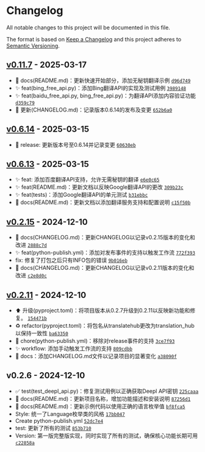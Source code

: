 # Changelog

All notable changes to this project will be documented in this file.

The format is based on [Keep a Changelog](https://keepachangelog.com/en/1.0.0/)
and this project adheres to [Semantic Versioning](https://semver.org/spec/v2.0.0.html).

## [v0.11.7](https://github.com/271374667/translatehub/compare/v0.6.14...v0.11.7) - 2025-03-17

- 📝 docs(README.md)：更新快速开始部分，添加无秘钥翻译示例 [`d96d749`](https://github.com/271374667/translatehub/commit/d96d7492f6be978caf80a0424113d51e3197446e)
- ✨ feat(bing_free_api.py)：添加Bing翻译API的实现及测试用例 [`3989148`](https://github.com/271374667/translatehub/commit/39891487d42086d5ea5332d604f027368c904d86)
- ✨ feat(baidu_free_api.py, bing_free_api.py)：为翻译API添加内容验证功能 [`d359c79`](https://github.com/271374667/translatehub/commit/d359c796fda9ae8b58adaf79bcd2b2cc0a9d4699)
- 📝 更新(CHANGELOG.md)：记录版本0.6.14的发布及变更 [`652b6a0`](https://github.com/271374667/translatehub/commit/652b6a0fd091b1e65ecaf3d6e2c5f67fed124f84)

## [v0.6.14](https://github.com/271374667/translatehub/compare/v0.6.13...v0.6.14) - 2025-03-15

- 🚀 release: 更新版本号至0.6.14并记录变更 [`60630eb`](https://github.com/271374667/translatehub/commit/60630ebb02c46e8f89ae95897e2bf91e81e2e180)

## [v0.6.13](https://github.com/271374667/translatehub/compare/v0.2.15...v0.6.13) - 2025-03-15

- ✨ feat: 添加百度翻译API支持，允许无需秘钥的翻译 [`e6e0c65`](https://github.com/271374667/translatehub/commit/e6e0c6510ca7aee3a4ec565920d6c23429788e6e)
- ✨ feat(README.md)：更新文档以反映Google翻译API的更改 [`309b23c`](https://github.com/271374667/translatehub/commit/309b23cd101edd6d71743abd21713bdd4417960a)
- ✨ feat(tests)：添加Google翻译API的单元测试 [`b31ebbc`](https://github.com/271374667/translatehub/commit/b31ebbc3f3fdf7664d5e8292ae4c20c0fdd0f151)
- 📝 docs(README.md)：更新文档以添加翻译服务支持和配置说明 [`c15f50b`](https://github.com/271374667/translatehub/commit/c15f50b0b7658577845da2dcc048e2955a9a71c2)

## [v0.2.15](https://github.com/271374667/translatehub/compare/v0.2.11...v0.2.15) - 2024-12-10

- 📝 docs(CHANGELOG.md)：更新CHANGELOG以记录v0.2.15版本的变化和改进 [`2888c7d`](https://github.com/271374667/translatehub/commit/2888c7dcc60aa319626d8bed388a83d515aae159)
- ✨ feat(python-publish.yml)：添加对发布事件的支持以触发工作流 [`772f393`](https://github.com/271374667/translatehub/commit/772f393364e022955d302bd756b119955f8b4be5)
- fix: 修复了打包之后只有INFO包的错误 [`9b016eb`](https://github.com/271374667/translatehub/commit/9b016eb3f1b7d68524358879532a990923b91108)
- 📝 docs(CHANGELOG.md)：更新CHANGELOG以记录v0.2.11版本的变化和改进 [`c2e8d0c`](https://github.com/271374667/translatehub/commit/c2e8d0c8360d7e3767df6d497bce5639c8d165f0)

## [v0.2.11](https://github.com/271374667/translatehub/compare/v0.2.6...v0.2.11) - 2024-12-10

- ⬆️ 升级(pyproject.toml)：将项目版本从0.2.7升级到0.2.11以反映新功能和修复。 [`154471b`](https://github.com/271374667/translatehub/commit/154471b4804a783147cac807065599e3e80472fd)
- ♻️ refactor(pyproject.toml)：将包名从translatehub更改为translation_hub以保持一致性 [`ba63350`](https://github.com/271374667/translatehub/commit/ba6335084e5929494c4ffd1ed32f4f835dc33e2a)
- 🔧 chore(python-publish.yml)：移除对release事件的支持 [`3ce7f93`](https://github.com/271374667/translatehub/commit/3ce7f93851b76ca6450af3abb49beca1813603c4)
- ✨ workflow: 添加手动触发工作流的支持 [`809cdbb`](https://github.com/271374667/translatehub/commit/809cdbb5e5255fc3478422ad6edc17237ea95255)
- 📝 docs：添加CHANGELOG.md文件以记录项目的显著变化 [`a38090f`](https://github.com/271374667/translatehub/commit/a38090f090a8876fba0bbf959703e58d79e58b95)

## v0.2.6 - 2024-12-10

- ✅ test(test_deepl_api.py)：修复测试用例以正确获取Deepl API密钥 [`225caaa`](https://github.com/271374667/translatehub/commit/225caaa9de6c53f705b94e75222e89e5bc23c070)
- 📝 docs(README.md)：更新项目名称，增加功能描述和安装说明 [`87256d1`](https://github.com/271374667/translatehub/commit/87256d1b1a3754e2fe21b78e1519fa36c103a4c3)
- 📝 docs(README.md)：更新示例代码以使用正确的语言枚举值 [`bf8fca5`](https://github.com/271374667/translatehub/commit/bf8fca5221c25bac05d93250b3b155224d3e48ff)
- Style: 统一了Language枚举类的风格 [`17bb047`](https://github.com/271374667/translatehub/commit/17bb047f0581ef30dfb39192a7955c6360493f0e)
- Create python-publish.yml [`52dc7e4`](https://github.com/271374667/translatehub/commit/52dc7e4d2b8e1514f682ae5a8d202a0ff3f84017)
- test: 更新了所有的测试 [`853b710`](https://github.com/271374667/translatehub/commit/853b710c079089100c797b3c76fb6cb13f554248)
- Version: 第一版完整版实现，同时实现了所有的测试，确保核心功能长期可用 [`c22858a`](https://github.com/271374667/translatehub/commit/c22858adf830a5726a53b06eaba97ba97b29bb34)
